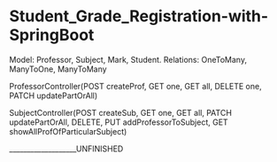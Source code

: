 # Student_Grade_Registration-with-SpringBoot

Model: Professor, Subject, Mark, Student.
Relations: OneToMany, ManyToOne, ManyToMany
					
ProfessorController(POST createProf, GET one, GET all, DELETE one, PATCH updatePartOrAll)
					
SubjectController(POST createSub, GET one, GET all, PATCH updatePartOrAll, DELETE, PUT addProfessorToSubject, GET showAllProfOfParticularSubject)

___________________UNFINISHED
